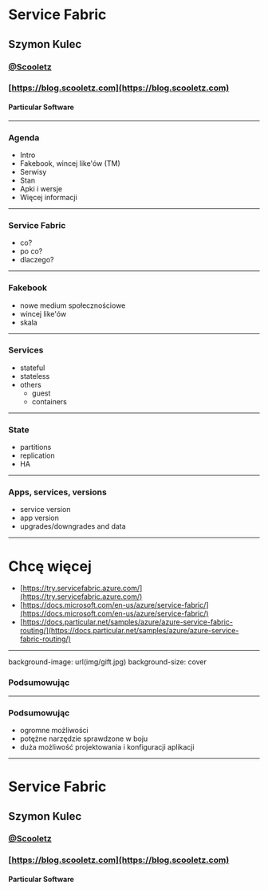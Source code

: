 # Service Fabric

## Szymon Kulec 
### [@Scooletz](https://twitter.com/Scooletz)
### [https://blog.scooletz.com](https://blog.scooletz.com)

#### Particular Software

---

### Agenda

- Intro
- Fakebook, wincej like'ów (TM)
- Serwisy
- Stan
- Apki i wersje
- Więcej informacji

---

### Service Fabric

- co?
- po co?
- dlaczego?

---

### Fakebook

- nowe medium społecznościowe
- wincej like'ów
- skala

---

### Services

- stateful
- stateless
- others
  - guest
  - containers

---

### State

- partitions
- replication
- HA

---

### Apps, services, versions

- service version
- app version
- upgrades/downgrades and data

---

# Chcę więcej

- [https://try.servicefabric.azure.com/](https://try.servicefabric.azure.com/)
- [https://docs.microsoft.com/en-us/azure/service-fabric/](https://docs.microsoft.com/en-us/azure/service-fabric/)
- [https://docs.particular.net/samples/azure/azure-service-fabric-routing/](https://docs.particular.net/samples/azure/azure-service-fabric-routing/)

---

background-image: url(img/gift.jpg)
background-size: cover

### Podsumowując

---

### Podsumowując

- ogromne możliwości
- potężne narzędzie sprawdzone w boju
- duża możliwość projektowania i konfiguracji aplikacji

---

# Service Fabric

## Szymon Kulec 
### [@Scooletz](https://twitter.com/Scooletz)
### [https://blog.scooletz.com](https://blog.scooletz.com)

#### Particular Software
